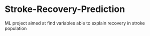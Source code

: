 # Stroke-Recovery-Prediction
ML project aimed at find variables able to explain recovery in stroke population
